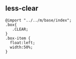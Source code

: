 ## less-clear

```less
@import "../../m/base/index";
.box{
   .CLEAR;
}
.box-item {
  float:left;
  width:50%;
}
```

